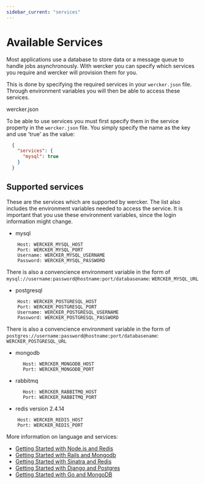 ```yaml
---
sidebar_current: "services"
---
```


# Available Services

Most applications use a database to store data or a message queue to handle jobs asynchronously. With wercker you can specify which services you require and wercker will provision them for you.

This is done by specifying the required services in your `wercker.json` file. Through environment variables you will then be able to access these services.

wercker.json

To be able to use services you must first specify them in the service property in the `wercker.json` file. You simply specify the name as the key and use 'true' as the value:

``` json
  {
    "services": {
      "mysql": true
    }
  }
```

## Supported services

These are the services which are supported by wercker. The list also includes the environment variables needed to access the service. It is important that you use these environment variables, since the login information might change.

* mysql
```
    Host: WERCKER_MYSQL_HOST
    Port: WERCKER_MYSQL_PORT
    Username: WERCKER_MYSQL_USERNAME
    Password: WERCKER_MYSQL_PASSWORD
```
There is also a convencience environment variable in the form of `mysql://username:password@hostname:port/databasename`: `WERCKER_MYSQL_URL`

* postgresql
```
    Host: WERCKER_POSTGRESQL_HOST
    Port: WERCKER_POSTGRESQL_PORT
    Username: WERCKER_POSTGRESQL_USERNAME
    Password: WERCKER_POSTGRESQL_PASSWORD
```
There is also a convencience environment variable in the form of `postgres://username:password@hostname:port/databasename`: `WERCKER_POSTGRESQL_URL`




* mongodb
```
      Host: WERCKER_MONGODB_HOST
      Port: WERCKER_MONGODB_PORT
```

* rabbitmq
```
      Host: WERCKER_RABBITMQ_HOST
      Port: WERCKER_RABBITMQ_PORT
```

* redis version 2.4.14
```
    Host: WERCKER_REDIS_HOST
    Port: WERCKER_REDIS_PORT
```

More information on language and services:

* [Getting Started with Node.js and Redis](/articles/nodejs-redis/)
* [Getting Started with Rails and Mongodb](/articles/rails-mongoid/)
* [Getting Started with Sinatra and Redis](/articles/sinatra-redis/)
* [Getting Started with Django and Postgres](/articles/django-postgres/)
* [Getting Started with Go and MongoDB](/articles/golang-mongo/)
